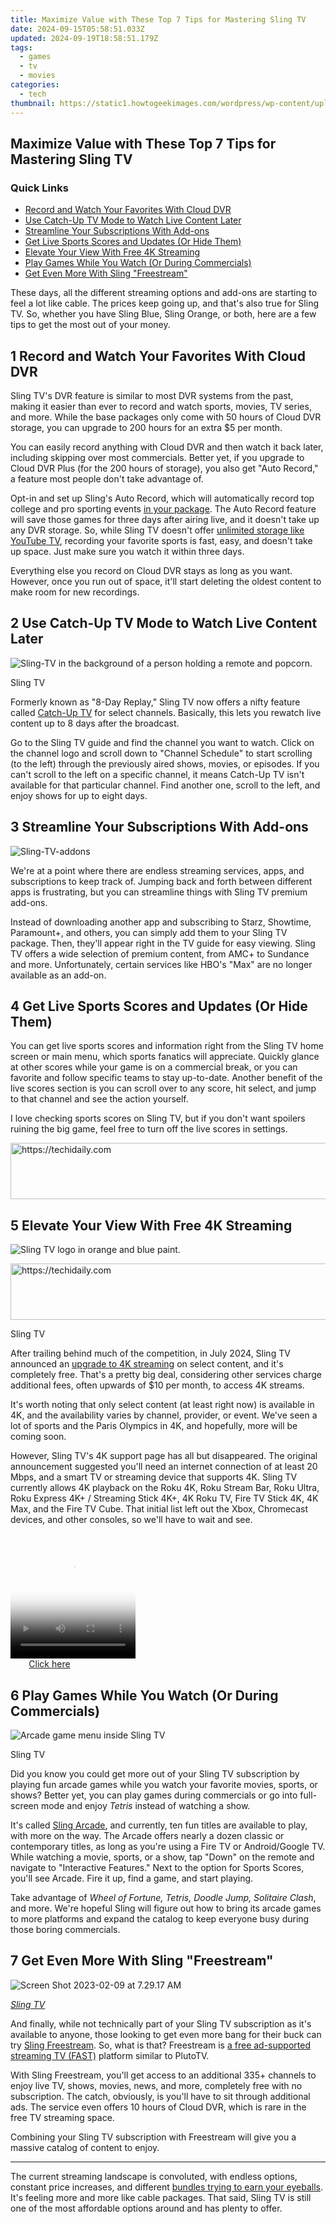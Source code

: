 ```yaml
---
title: Maximize Value with These Top 7 Tips for Mastering Sling TV
date: 2024-09-15T05:58:51.033Z
updated: 2024-09-19T18:58:51.179Z
tags:
  - games
  - tv
  - movies
categories:
  - tech
thumbnail: https://static1.howtogeekimages.com/wordpress/wp-content/uploads/2024/08/a-happy-family-watching-tv-with-the-sling-tv-logo-in-the-center.jpg
---
```


## Maximize Value with These Top 7 Tips for Mastering Sling TV

### Quick Links

* [Record and Watch Your Favorites With Cloud DVR](https://win11-tips.techidaily.com/solving-common-captioning-hurdles-on-windows-10-devices/)
* [Use Catch-Up TV Mode to Watch Live Content Later](https://win-amazing.techidaily.com/speedy-setup-for-hp-envy-5055-printers-professional-driver-downloads/)
* [Streamline Your Subscriptions With Add-ons](https://extra-approaches.techidaily.com/new-metaverse-maps-drawn-understanding-through-6-vivid-scenarios/)
* [Get Live Sports Scores and Updates (Or Hide Them)](https://www.howtogeek.com/ways-to-get-your-moneys-worth-out-of-sling-tv/#get-live-sports-scores-and-updates-or-hide-them)
* [Elevate Your View With Free 4K Streaming](https://twitter-clips.techidaily.com/new-2024-approved-the-path-to-your-first-tweet-signing-up-for-twitter/)
* [Play Games While You Watch (Or During Commercials)](https://www.howtogeek.com/ways-to-get-your-moneys-worth-out-of-sling-tv/#play-games-while-you-watch-or-during-commercials)
* [Get Even More With Sling "Freestream"](https://pokemon-go-android.techidaily.com/reasons-why-pokemon-gps-does-not-work-on-realme-11x-5g-drfone-by-drfone-virtual-android/)

 These days, all the different streaming options and add-ons are starting to feel a lot like cable. The prices keep going up, and that's also true for Sling TV. So, whether you have Sling Blue, Sling Orange, or both, here are a few tips to get the most out of your money.

## 1  Record and Watch Your Favorites With Cloud DVR 

 Sling TV's DVR feature is similar to most DVR systems from the past, making it easier than ever to record and watch sports, movies, TV series, and more. While the base packages only come with 50 hours of Cloud DVR storage, you can upgrade to 200 hours for an extra $5 per month.

 You can easily record anything with Cloud DVR and then watch it back later, including skipping over most commercials. Better yet, if you upgrade to Cloud DVR Plus (for the 200 hours of storage), you also get "Auto Record," a feature most people don't take advantage of.

 Opt-in and set up Sling's Auto Record, which will automatically record top college and pro sporting events [in your package](https://visual-screen-recording.techidaily.com/updated-in-2024-building-your-screencasting-skills-from-the-ground-up/). The Auto Record feature will save those games for three days after airing live, and it doesn't take up any DVR storage. So, while Sling TV doesn't offer [unlimited storage like YouTube TV](https://win-howtos.techidaily.com/valorant-perpetual-boot-loop-heres-how-to-resolve-it/), recording your favorite sports is fast, easy, and doesn't take up space. Just make sure you watch it within three days.

 Everything else you record on Cloud DVR stays as long as you want. However, once you run out of space, it'll start deleting the oldest content to make room for new recordings.

## 2  Use Catch-Up TV Mode to Watch Live Content Later 

![Sling-TV in the background of a person holding a remote and popcorn.](https://static1.howtogeekimages.com/wordpress/wp-content/uploads/2024/08/sling-tv-colors.jpg) 

Sling TV

 Formerly known as "8-Day Replay," Sling TV now offers a nifty feature called [Catch-Up TV](https://sling-tv.pxf.io/c/156932/1132376/14334?subId1=UUhtgUeUpU2004723&subId2=ehtg&u=https%3A%2F%2Fwww.sling.com%2Fwhatson%2Finternational%2Fhow-to-use-catch-up-tv-formerly-8-day-reply-on-the-new-interface) for select channels. Basically, this lets you rewatch live content up to 8 days after the broadcast.

 Go to the Sling TV guide and find the channel you want to watch. Click on the channel logo and scroll down to "Channel Schedule" to start scrolling (to the left) through the previously aired shows, movies, or episodes. If you can't scroll to the left on a specific channel, it means Catch-Up TV isn't available for that particular channel. Find another one, scroll to the left, and enjoy shows for up to eight days.

## 3  Streamline Your Subscriptions With Add-ons 

![Sling-TV-addons](https://static1.howtogeekimages.com/wordpress/wp-content/uploads/2024/08/sling-tv-addons.jpg) 

 We're at a point where there are endless streaming services, apps, and subscriptions to keep track of. Jumping back and forth between different apps is frustrating, but you can streamline things with Sling TV premium add-ons.

 Instead of downloading another app and subscribing to Starz, Showtime, Paramount+, and others, you can simply add them to your Sling TV package. Then, they'll appear right in the TV guide for easy viewing. Sling TV offers a wide selection of premium content, from AMC+ to Sundance and more. Unfortunately, certain services like HBO's "Max" are no longer available as an add-on.

## 4  Get Live Sports Scores and Updates (Or Hide Them) 

 You can get live sports scores and information right from the Sling TV home screen or main menu, which sports fanatics will appreciate. Quickly glance at other scores while your game is on a commercial break, or you can favorite and follow specific teams to stay up-to-date. Another benefit of the live scores section is you can scroll over to any score, hit select, and jump to that channel and see the action yourself.

 I love checking sports scores on Sling TV, but if you don't want spoilers ruining the big game, feel free to turn off the live scores in settings.

<!-- affiliate ads begin -->
<a href="https://appsumo.8odi.net/c/5597632/2130889/7443" target="_top" id="2130889">
  <img src="//a.impactradius-go.com/display-ad/7443-2130889" border="0" alt="https://techidaily.com" width="600" height="90"/>
</a>
<img height="0" width="0" src="https://appsumo.8odi.net/i/5597632/2130889/7443" style="position:absolute;visibility:hidden;" border="0" />
<!-- affiliate ads end -->

## 5  Elevate Your View With Free 4K Streaming 

![Sling TV logo in orange and blue paint.](https://static1.howtogeekimages.com/wordpress/wp-content/uploads/2024/02/sling-tv-logo.jpeg) 

<!-- affiliate ads begin -->
<a href="https://arkmc.pxf.io/c/5597632/352555/5172" target="_top" id="352555">
  <img src="//a.impactradius-go.com/display-ad/5172-352555" border="0" alt="https://techidaily.com" width="720" height="90"/>
</a>
<img height="0" width="0" src="https://arkmc.pxf.io/i/5597632/352555/5172" style="position:absolute;visibility:hidden;" border="0" />
<!-- affiliate ads end -->

Sling TV

 After trailing behind much of the competition, in July 2024, Sling TV announced an [upgrade to 4K streaming](https://extra-hints.techidaily.com/2024-approved-5-key-strategies-for-impactful-titles-today/) on select content, and it's completely free. That's a pretty big deal, considering other services charge additional fees, often upwards of $10 per month, to access 4K streams.

 It's worth noting that only select content (at least right now) is available in 4K, and the availability varies by channel, provider, or event. We've seen a lot of sports and the Paris Olympics in 4K, and hopefully, more will be coming soon.

 However, Sling TV's 4K support page has all but disappeared. The original announcement suggested you'll need an internet connection of at least 20 Mbps, and a smart TV or streaming device that supports 4K. Sling TV currently allows 4K playback on the Roku 4K, Roku Stream Bar, Roku Ultra, Roku Express 4K+ / Streaming Stick 4K+, 4K Roku TV, Fire TV Stick 4K, 4K Max, and the Fire TV Cube. That initial list left out the Xbox, Chromecast devices, and other consoles, so we'll have to wait and see.

<!-- affiliate ads begin -->
<span id="1374820">
					<video width="200" height="200" style="cursor:pointer"
           poster="//a.impactradius-go.com/display-clicktoplayimage/1374820.png"
           onclick="if(!this.playClicked){this.play();this.setAttribute('controls',true);this.playClicked=true;}">
	   <source src="//a.impactradius-go.com/display-ad/15852-1374820">
	   <img src="//a.impactradius-go.com/display-clicktoplayimage/1374820.png" style="border: none; height: 100%; width: 100%; object-fit: contain">
	</video>
	<div style="width:125px;text-align:center"><a href="javascript:window.open(decodeURIComponent('https%3A%2F%2Fthefitville.pxf.io%2Fc%2F5597632%2F1374820%2F15852'), '_blank');void(0);">Click here</a></div>
</span>
<img height="0" width="0" src="https://imp.pxf.io/i/5597632/1374820/15852" style="position:absolute;visibility:hidden;" border="0" />
<!-- affiliate ads end -->

## 6  Play Games While You Watch (Or During Commercials) 

![Arcade game menu inside Sling TV](https://static1.howtogeekimages.com/wordpress/wp-content/uploads/2024/08/sling-tv-arcade.jpg) 

Sling TV

 Did you know you could get more out of your Sling TV subscription by playing fun arcade games while you watch your favorite movies, sports, or shows? Better yet, you can play games during commercials or go into full-screen mode and enjoy _Tetris_ instead of watching a show.

 It's called [Sling Arcade](https://sling-tv.pxf.io/c/156932/1132376/14334?subId1=UUhtgUeUpU2004723&subId2=ehtg&u=https%3A%2F%2Fwww.sling.com%2Farcade), and currently, ten fun titles are available to play, with more on the way. The Arcade offers nearly a dozen classic or contemporary titles, as long as you're using a Fire TV or Android/Google TV. While watching a movie, sports, or a show, tap "Down" on the remote and navigate to "Interactive Features." Next to the option for Sports Scores, you'll see Arcade. Fire it up, find a game, and start playing.

 Take advantage of _Wheel of Fortune, Tetris, Doodle Jump, Solitaire Clash_, and more. We're hopeful Sling will figure out how to bring its arcade games to more platforms and expand the catalog to keep everyone busy during those boring commercials.

## 7  Get Even More With Sling "Freestream" 

![Screen Shot 2023-02-09 at 7.29.17 AM](https://static1.howtogeekimages.com/wordpress/wp-content/uploads/2023/02/69a249f8.png) 

_[Sling TV](https://www.sling.com/help/en/learn-about-sling/promotions/freestream)_

 And finally, while not technically part of your Sling TV subscription as it's available to anyone, those looking to get even more bang for their buck can try [Sling Freestream](https://buynow-info.techidaily.com/reviewing-the-philips-hf3520-striking-a-balance-between-cost-and-performance-for-alarms/). So, what is that? Freestream is [a free ad-supported streaming TV (FAST)](https://review-topics.techidaily.com/in-2024-how-to-change-netflix-location-to-get-more-country-version-on-realme-narzo-60-5g-drfone-by-drfone-virtual-android/) platform similar to PlutoTV.

 With Sling Freestream, you'll get access to an additional 335+ channels to enjoy live TV, shows, movies, news, and more, completely free with no subscription. The catch, obviously, is you'll have to sit through additional ads. The service even offers 10 hours of Cloud DVR, which is rare in the free TV streaming space.

 Combining your Sling TV subscription with Freestream will give you a massive catalog of content to enjoy.

---

 The current streaming landscape is convoluted, with endless options, constant price increases, and different [bundles trying to earn your eyeballs](https://youtube-blog.techidaily.com/n-2024-turn-your-youtube-tracks-into-mp3-with-macos/). It's feeling more and more like cable packages. That said, Sling TV is still one of the most affordable options around and has plenty to offer.

<ins class="adsbygoogle"
     style="display:block"
     data-ad-format="autorelaxed"
     data-ad-client="ca-pub-7571918770474297"
     data-ad-slot="1223367746"></ins>

<ins class="adsbygoogle"
     style="display:block"
     data-ad-client="ca-pub-7571918770474297"
     data-ad-slot="8358498916"
     data-ad-format="auto"
     data-full-width-responsive="true"></ins>



